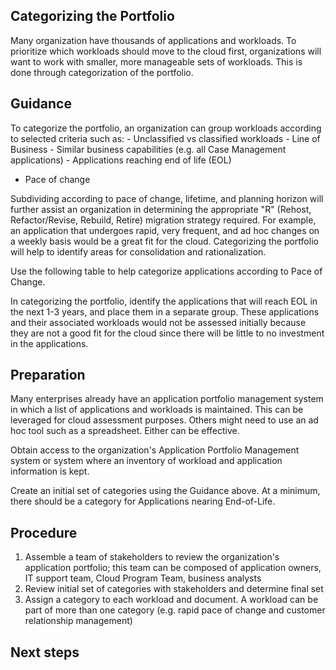 ## Categorizing the Portfolio

Many organization have thousands of applications and workloads.  To prioritize which workloads should move to the cloud first, organizations will want to work with smaller, more manageable sets of workloads.  This is done through categorization of the portfolio.

## Guidance

To categorize the portfolio, an organization can group workloads according to selected criteria such as:
	- Unclassified vs classified workloads
	- Line of Business 
	- Similar business capabilities (e.g. all Case Management applications)
	- Applications reaching end of life (EOL) 
  - Pace of change

Subdividing according to pace of change, lifetime, and planning horizon will further assist an organization in determining the appropriate "R" (Rehost, Refactor/Revise, Rebuild, Retire) migration strategy required.  For example, an application that undergoes rapid, very frequent, and ad hoc changes on a weekly basis would be a great fit for the cloud.  Categorizing the portfolio will help to identify areas for consolidation and rationalization.

Use the following table to help categorize applications according to Pace of Change.
<table of pace of change>

In categorizing the portfolio, identify the applications that will reach EOL in the next 1-3 years, and place them in a separate group.  These applications and their associated workloads would not be assessed initially because they are not a good fit for the cloud since there will be little to no investment in the applications.

## Preparation

Many enterprises already have an application portfolio management system in which a list of applications and workloads is maintained. This can be leveraged for cloud assessment purposes. Others might need to use an ad hoc tool such as a spreadsheet. Either can be effective.

Obtain access to the organization's Application Portfolio Management system or system where an inventory of workload and application information is kept.

Create an initial set of categories using the Guidance above.  At a minimum, there should be a category for Applications nearing End-of-Life.

## Procedure

1. Assemble a team of stakeholders to review the organization's application portfolio; this team can be composed of application owners, 
   IT support team, Cloud Program Team, business analysts
2. Review initial set of categories with stakeholders and determine final set
3. Assign a category to each workload and document.  A workload can be part of more than one category (e.g. rapid pace of change and 
   customer relationship management)

## Next steps

